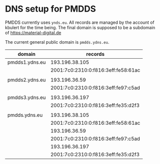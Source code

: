 # DNS setup for PMDDS

PMDDS currently uses `ynds.eu`. All records are managed by the account of kbulert for the time being. The final domain is supposed to be a subdomain of https://material-digital.de

The current general public domain is `pmdds.ydns.eu`.


| domain         | records                             |
|----------------|-------------------------------------|
| pmdds1.ydns.eu | 193.196.38.105                      |
|                | 2001:7c0:2310:0:f816:3eff:fe58:61ac |
|                |                                     |
| pmdds2.ydns.eu | 193.196.36.59                       |
|                | 2001:7c0:2310:0:f816:3eff:fe97:c5ad |
|                |                                     |
| pmdds3.ydns.eu | 193.196.36.197                      |
|                | 2001:7c0:2310:0:f816:3eff:fe35:d2f3 |
|                |                                     |
| pmdds.ydns.eu  | 193.196.38.105                      |
|                | 2001:7c0:2310:0:f816:3eff:fe58:61ac |
|                | 193.196.36.59                       |
|                | 2001:7c0:2310:0:f816:3eff:fe97:c5ad |
|                | 193.196.36.197                      |
|                | 2001:7c0:2310:0:f816:3eff:fe35:d2f3 |
